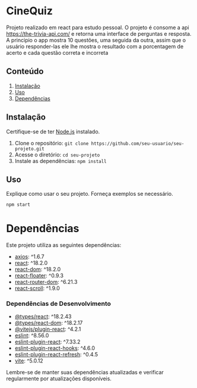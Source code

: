 # CineQuiz

Projeto realizado em react para estudo pessoal. O projeto é consome a api https://the-trivia-api.com/ e retorna uma interface de perguntas e resposta. A principio o app mostra 10 questões, uma seguida da outra, assim que o usuário responder-las ele lhe mostra o resultado com a porcentagem de acerto e cada questão correta e incorreta

## Conteúdo

1. [Instalação](#instalação)
2. [Uso](#uso)
3. [Dependências](#dependências)

## Instalação

Certifique-se de ter [Node.js](https://nodejs.org/) instalado.

1. Clone o repositório: `git clone https://github.com/seu-usuario/seu-projeto.git`
2. Acesse o diretório: `cd seu-projeto`
3. Instale as dependências: `npm install`

## Uso

Explique como usar o seu projeto. Forneça exemplos se necessário.

```bash
npm start

```

# Dependências

Este projeto utiliza as seguintes dependências:

- [axios](https://www.npmjs.com/package/axios): ^1.6.7
- [react](https://reactjs.org/): ^18.2.0
- [react-dom](https://reactjs.org/): ^18.2.0
- [react-floater](https://www.npmjs.com/package/react-floater): ^0.9.3
- [react-router-dom](https://reactrouter.com/): ^6.21.3
- [react-scroll](https://www.npmjs.com/package/react-scroll): ^1.9.0

### Dependências de Desenvolvimento

- [@types/react](https://www.npmjs.com/package/@types/react): ^18.2.43
- [@types/react-dom](https://www.npmjs.com/package/@types/react-dom): ^18.2.17
- [@vitejs/plugin-react](https://www.npmjs.com/package/@vitejs/plugin-react): ^4.2.1
- [eslint](https://www.npmjs.com/package/eslint): ^8.56.0
- [eslint-plugin-react](https://www.npmjs.com/package/eslint-plugin-react): ^7.33.2
- [eslint-plugin-react-hooks](https://www.npmjs.com/package/eslint-plugin-react-hooks): ^4.6.0
- [eslint-plugin-react-refresh](https://www.npmjs.com/package/eslint-plugin-react-refresh): ^0.4.5
- [vite](https://www.npmjs.com/package/vite): ^5.0.12

Lembre-se de manter suas dependências atualizadas e verificar regularmente por atualizações disponíveis.
